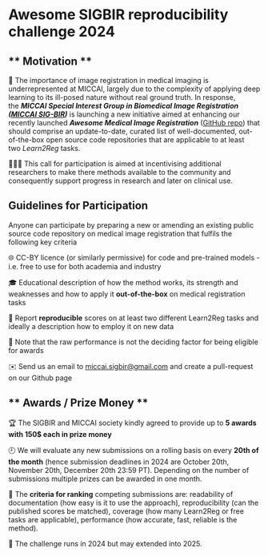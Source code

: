 # Awesome SIGBIR reproducibility challenge 2024


## ** Motivation **
🦄 The importance of image registration in medical imaging is underrepresented at MICCAI, largely due to the complexity of applying deep learning to its ill-posed nature without real ground truth. In response, the ***MICCAI Special Interest Group in Biomedical Image Registration ([MICCAI SIG-BIR](https://miccai.org/index.php/special-interest-groups/bir/))*** is launching a new initiative aimed at enhancing our recently launched ***Awesome Medical Image Registration*** ([GitHub repo](https://github.com/sigbir/awesome-medical-image-registration)) that should comprise an update-to-date, curated list of well-documented, out-of-the-box open source code repositories that are applicable to at least two *Learn2Reg* tasks.

🙋🏽‍♀️ This call for participation is aimed at incentivising additional researchers to make there methods available to the community and consequently support progress in research and later on clinical use.

## **Guidelines for Participation** 
Anyone can participate by preparing a new or amending an existing public source code repository on medical image registration that fulfils the following key criteria 

🌐 CC-BY licence (or similarly permissive) for code and pre-trained models - i.e. free to use for both academia and industry

🎓 Educational description of how the method works, its strength and weaknesses and how to apply it **out-of-the-box** on medical registration tasks

🥈 Report **reproducible** scores on at least two different Learn2Reg tasks and ideally a description how to employ it on new data

🥩 Note that the raw performance is not the deciding factor for being eligible for awards

✉️ Send us an email to miccai.sigbir@gmail.com and create a pull-request on our Github page 

## ** Awards / Prize Money **
🏆 The SIGBIR and MICCAI society kindly agreed to provide up to **5 awards with 150$ each in prize money** 

🕘 We will evaluate any new submissions on a rolling basis on every **20th of the month** (hence submission deadlines in 2024 are October 20th, November 20th, December 20th 23:59 PT). Depending on the number of submissions multiple prizes can be awarded in one month. 

🥇 The **criteria for ranking** competing submissions are:  readability of documentation (how easy is it to use the approach), reproducibility (can the published scores be matched), coverage (how many Learn2Reg or free tasks are applicable), performance (how accurate, fast, reliable is the method).

🚀 The challenge runs in 2024 but may extended into 2025. 
